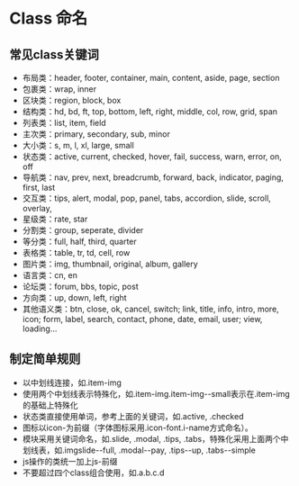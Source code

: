 # Class 命名

## 常见class关键词

- 布局类：header, footer, container, main, content, aside, page, section
- 包裹类：wrap, inner
- 区块类：region, block, box
- 结构类：hd, bd, ft, top, bottom, left, right, middle, col, row, grid, span
- 列表类：list, item, field
- 主次类：primary, secondary, sub, minor
- 大小类：s, m, l, xl, large, small
- 状态类：active, current, checked, hover, fail, success, warn, error, on, off
- 导航类：nav, prev, next, breadcrumb, forward, back, indicator, paging, first, last
- 交互类：tips, alert, modal, pop, panel, tabs, accordion, slide, scroll, overlay,
- 星级类：rate, star
- 分割类：group, seperate, divider
- 等分类：full, half, third, quarter
- 表格类：table, tr, td, cell, row
- 图片类：img, thumbnail, original, album, gallery
- 语言类：cn, en
- 论坛类：forum, bbs, topic, post
- 方向类：up, down, left, right
- 其他语义类：btn, close, ok, cancel, switch; link, title, info, intro, more, icon; form, label, search, contact, phone, date, email, user; view, loading…

## 制定简单规则

- 以中划线连接，如.item-img
- 使用两个中划线表示特殊化，如.item-img.item-img--small表示在.item-img的基础上特殊化
- 状态类直接使用单词，参考上面的关键词，如.active, .checked
- 图标以icon-为前缀（字体图标采用.icon-font.i-name方式命名）。
- 模块采用关键词命名，如.slide, .modal, .tips, .tabs，特殊化采用上面两个中划线表，如.imgslide--full, .modal--pay, .tips--up, .tabs--simple
- js操作的类统一加上js-前缀
- 不要超过四个class组合使用，如.a.b.c.d